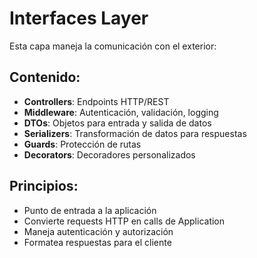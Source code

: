 # Interfaces Layer

Esta capa maneja la comunicación con el exterior:

## Contenido:
- **Controllers**: Endpoints HTTP/REST
- **Middleware**: Autenticación, validación, logging
- **DTOs**: Objetos para entrada y salida de datos
- **Serializers**: Transformación de datos para respuestas
- **Guards**: Protección de rutas
- **Decorators**: Decoradores personalizados

## Principios:
- Punto de entrada a la aplicación
- Convierte requests HTTP en calls de Application
- Maneja autenticación y autorización
- Formatea respuestas para el cliente
